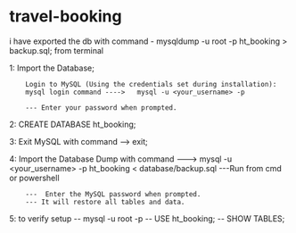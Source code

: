 # travel-booking

i have exported the db with command - mysqldump -u root -p ht_booking > backup.sql; from terminal


1:  Import the Database;

        Login to MySQL (Using the credentials set during installation):
        mysql login command ---->   mysql -u <your_username> -p 
        
        --- Enter your password when prompted.

2: CREATE DATABASE ht_booking;


3: Exit MySQL with command --> exit;

4: Import the Database Dump with command ---> mysql -u <your_username> -p ht_booking < database/backup.sql
       ---Run from cmd or powershell

        ---  Enter the MySQL password when prompted.
        --- It will restore all tables and data.



5: to verify setup
        -- mysql -u root -p
        -- USE ht_booking;
        -- SHOW TABLES;




